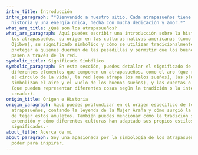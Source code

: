 ```yaml
---
intro_title: Introducción
intro_paragraph: "*Bienvenido a nuestro sitio. Cada atrapasueños tiene una
  historia y una energía única, hecha con mucha dedicación y amor.*"
what_are_title: ¿Qué son los atrapasueños?
what_are_paragraph: Aquí puedes escribir una introducción sobre la historia de
  los atrapasueños, su origen en las culturas nativas americanas (como la tribu
  Ojibwa), su significado simbólico y cómo se utilizan tradicionalmente para
  proteger a quienes duermen de las pesadillas y permitir que los buenos sueños
  pasen a través de la red.
symbolic_title: Significado Simbólico
symbolic_paragraph: En esta sección, puedes detallar el significado de los
  diferentes elementos que componen un atrapasueños, como el aro (que representa
  el círculo de la vida), la red (que atrapa los malos sueños), las plumas (que
  simbolizan el aire y el vuelo de los buenos sueños), y las cuentas o piedras
  (que pueden representar diferentes cosas según la tradición o la intención del
  creador).
origin_title: Origen e Historia
origin_paragraph: Aquí puedes profundizar en el origen específico de los
  atrapasueños, contando la leyenda de la Mujer Araña y cómo surgió la tradición
  de tejer estos amuletos. También puedes mencionar cómo la tradición se ha
  extendido y cómo diferentes culturas han adaptado sus propios estilos y
  significados.-
about_title: Acerca de mi
about_paragraph: Soy una apasionada por la simbología de los atrapasueños y su
  poder para inspirar.
---
```

